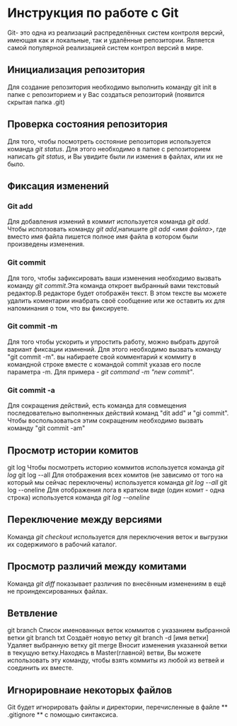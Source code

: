 # **Инструкция по работе с Git**

Git- это одна из реализаций распределённых систем контроля версий, имеющая как и локальные, так и удалённые репозитории. Является самой популярной реализацией систем контрол версий в мире.

## Инициализация репозитория

Для создание репозитория необходимо выполнить команду git init в папке с репозиторием и у Вас создаться репозиторий (появится скрытая папка .git)

## Проверка состояния репозитория

Для того, чтобы посмотреть состояние репозитория используется команда *git status*. Для этого необходимо в папке с репозиторием написать *git status*, и Вы увидите были ли измения в файлах, или их не было.

## Фиксация изменений

### Git add
Для добавления измений в коммит используется команда *git add*. Чтобы исползовать команду *git add*,напишите *git add <имя файла>*, где вместо имя файла пишется полное имя файла в котором были произведены изменения.
### Git commit
Для того, чтобы зафиксировать ваши изменения необходимо вызвать команду *git commit*.Эта команда откроет выбранный вами текстовый редактор.В редакторе будет отображён текст. В этом тексте вы можете удалить коментарии инабрать своё сообщение или же оставить их для напоминания о том, что вы фиксируете.
### Git commit -m 
Для того чтобы ускорить и упростить работу, можно выбрать другой вариант фиксации измнений. Для этого необходимо вызвать команду "git commit -m". вы набираете свой комментарий к коммиту в командной строке вместе с командой commit указав его после параметра -m. Для примера - *git command -m "new commit"*.
### Git commit -a
Для сокращения действий, есть команда для совмещения последовательно выполненных действий команд "dit add" и "gi commit". Чтобы воспользоваться этим сокращеним необходимо вызвать команду "git commit -am"

## Просмотр истории комитов

git log
    Чтобы посмотреть историю коммитов используется команда *git log*
git log --all
    Для отображения всех комитов (не зависимо от того на который мы сейчас переключены) используется команда *git log --all*
git log --oneline
    Для отображения лога в кратком виде (один комит - одна строка) используется команда *git log --oneline*

## Переключение между версиями

Команда *git checkout* используется для переключения веток и выгрузки их содержимого в рабочий каталог.

## Просмотр различий между комитами

Команда *git diff* показывает различия по внесённым изменениям в ещё не проиндексированных файлах.

## Ветвление

git branch Список именованных веток коммитов с указанием выбранной ветки
git branch txt Создаёт новую ветку
git branch -d [имя ветки] Удаляет выбранную ветку
git merge Вносит изменения указанной ветки в текущую ветку.Находясь в Master(главной) ветви, Вы можете использовать эту команду, чтобы взять коммиты из любой из ветвей и соединить их вместе.

## Игнорировнаие некоторых файлов

Git будет игнорировать файлы и директории, перечисленные в файле ** .gitignore ** с помощью синтаксиса.
